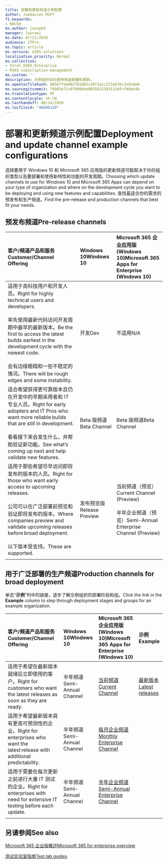 ```yaml
---
title: 部署和更新频道示例配置
author: JoeDavies-MSFT
f1.keywords:
- NOCSH
ms.author: josephd
manager: laurawi
ms.date: 07/21/2020
audience: ITPro
ms.topic: article
ms.service: o365-solutions
localization_priority: Normal
ms.collection:
- Strat_O365_Enterprise
- M365-subscription-management
ms.custom: ''
description: 示例组织如何使用频道部署和更新。
ms.openlocfilehash: 88567fedd92f01885c4971acc273a676c3e82de8
ms.sourcegitcommit: 79065e72c0799064e9055022393113dfcf40eb4b
ms.translationtype: MT
ms.contentlocale: zh-CN
ms.lasthandoff: 08/14/2020
ms.locfileid: "46686150"
---
```

# <a name="deployment-and-update-channel-example-configurations"></a><span data-ttu-id="9046c-103">部署和更新频道示例配置</span><span class="sxs-lookup"><span data-stu-id="9046c-103">Deployment and update channel example configurations</span></span>

<span data-ttu-id="9046c-104">选择要用于 Windows 10 和 Microsoft 365 应用版的更新频道可能取决于你的组织类型以及要部署和使用新特性和功能的开发周期。</span><span class="sxs-lookup"><span data-stu-id="9046c-104">Choosing which update channels to use for Windows 10 and Microsoft 365 Apps can depend on your type of organization and where on the development cycle you want to be deploying and using new features and capabilities.</span></span> <span data-ttu-id="9046c-105">查找最适合你的需求的预发布和生产频道。</span><span class="sxs-lookup"><span data-stu-id="9046c-105">Find the pre-release and production channels that best fit your needs.</span></span>

## <a name="pre-release-channels"></a><span data-ttu-id="9046c-106">预发布频道</span><span class="sxs-lookup"><span data-stu-id="9046c-106">Pre-release channels</span></span>

| <span data-ttu-id="9046c-107">客户/频道产品和服务</span><span class="sxs-lookup"><span data-stu-id="9046c-107">Customer/Channel Offering</span></span> | <span data-ttu-id="9046c-108">Windows 10</span><span class="sxs-lookup"><span data-stu-id="9046c-108">Windows 10</span></span> | <span data-ttu-id="9046c-109">Microsoft 365 企业应用版 (Windows 10)</span><span class="sxs-lookup"><span data-stu-id="9046c-109">Microsoft 365 Apps for Enterprise (Windows 10)</span></span> |
|:-------|:-------|:-----|
| <span data-ttu-id="9046c-110">适用于高科技用户和开发人员。</span><span class="sxs-lookup"><span data-stu-id="9046c-110">Right for highly technical users and developers.</span></span> <br><br> <span data-ttu-id="9046c-111">率先使用最新代码访问开发周期中最早的最新版本。</span><span class="sxs-lookup"><span data-stu-id="9046c-111">Be the first to access the latest builds earliest in the development cycle with the newest code.</span></span> <br><br> <span data-ttu-id="9046c-112">会有边缘粗糙和一些不稳定的情况。</span><span class="sxs-lookup"><span data-stu-id="9046c-112">There will be rough edges and some instability.</span></span> | <span data-ttu-id="9046c-113">开发</span><span class="sxs-lookup"><span data-stu-id="9046c-113">Dev</span></span> | <span data-ttu-id="9046c-114">不适用</span><span class="sxs-lookup"><span data-stu-id="9046c-114">N/A</span></span> |
| <span data-ttu-id="9046c-115">适合希望获得更可靠版本且仍在开发中的早期采用者和 IT 专业人员。</span><span class="sxs-lookup"><span data-stu-id="9046c-115">Right for early adopters and IT Pros who want more reliable builds that are still in development.</span></span> <br><br> <span data-ttu-id="9046c-116">看看接下来会发生什么，并帮助验证新功能。</span><span class="sxs-lookup"><span data-stu-id="9046c-116">See what’s coming up next and help validate new features.</span></span> | <span data-ttu-id="9046c-117">Beta 版频道</span><span class="sxs-lookup"><span data-stu-id="9046c-117">Beta Channel</span></span> | <span data-ttu-id="9046c-118">Beta 版频道</span><span class="sxs-lookup"><span data-stu-id="9046c-118">Beta Channel</span></span> |
| <span data-ttu-id="9046c-119">适用于那些希望尽早访问即将发布的版本的人员。</span><span class="sxs-lookup"><span data-stu-id="9046c-119">Right for those who want early access to upcoming releases.</span></span> <br><br> <span data-ttu-id="9046c-120">公司可以在广泛部署前预览和验证即将发布的版本。</span><span class="sxs-lookup"><span data-stu-id="9046c-120">Where companies preview and validate upcoming releases before broad deployment.</span></span> <br><br> <span data-ttu-id="9046c-121">以下版本受支持。</span><span class="sxs-lookup"><span data-stu-id="9046c-121">These are supported.</span></span> <br>  | <span data-ttu-id="9046c-122">发布预览版</span><span class="sxs-lookup"><span data-stu-id="9046c-122">Release Preview</span></span> | <span data-ttu-id="9046c-123">当前频道（预览）</span><span class="sxs-lookup"><span data-stu-id="9046c-123">Current Channel (Preview)</span></span> <br><br> <span data-ttu-id="9046c-124">半年企业频道（预览）</span><span class="sxs-lookup"><span data-stu-id="9046c-124">Semi-Annual Enterprise Channel (Preview)</span></span>|
||||

## <a name="production-channels-for-broad-deployment"></a><span data-ttu-id="9046c-125">用于广泛部署的生产频道</span><span class="sxs-lookup"><span data-stu-id="9046c-125">Production channels for broad deployment</span></span>

<span data-ttu-id="9046c-126">单击“**示例**”列中的链接，逐步了解示例组织的部署阶段和组。</span><span class="sxs-lookup"><span data-stu-id="9046c-126">Click the link in the **Example** column to step through deployment stages and groups for an example organization.</span></span>

| <span data-ttu-id="9046c-127">客户/频道产品和服务</span><span class="sxs-lookup"><span data-stu-id="9046c-127">Customer/Channel Offering</span></span> | <span data-ttu-id="9046c-128">Windows 10</span><span class="sxs-lookup"><span data-stu-id="9046c-128">Windows 10</span></span> | <span data-ttu-id="9046c-129">Microsoft 365 企业应用版 (Windows 10)</span><span class="sxs-lookup"><span data-stu-id="9046c-129">Microsoft 365 Apps for Enterprise (Windows 10)</span></span> | <span data-ttu-id="9046c-130">示例</span><span class="sxs-lookup"><span data-stu-id="9046c-130">Example</span></span> |
|:-------|:-------|:-----|:-------|
| <span data-ttu-id="9046c-131">适用于希望在最新版本就绪后立即使用的客户。</span><span class="sxs-lookup"><span data-stu-id="9046c-131">Right for customers who want the latest releases as soon as they are ready.</span></span> | <span data-ttu-id="9046c-132">半年频道</span><span class="sxs-lookup"><span data-stu-id="9046c-132">Semi-Annual Channel</span></span> | [<span data-ttu-id="9046c-133">当前频道</span><span class="sxs-lookup"><span data-stu-id="9046c-133">Current Channel</span></span>](https://docs.microsoft.com/deployoffice/overview-update-channels#current-channel-overview) | [<span data-ttu-id="9046c-134">最新版本</span><span class="sxs-lookup"><span data-stu-id="9046c-134">Latest releases</span></span>](deploy-update-channels-examples-rapid-deploy.md) |
| <span data-ttu-id="9046c-135">适用于希望最新版本具有更高可预测性的企业。</span><span class="sxs-lookup"><span data-stu-id="9046c-135">Right for enterprises who want the latest release with additional predictability.</span></span> | <span data-ttu-id="9046c-136">半年频道</span><span class="sxs-lookup"><span data-stu-id="9046c-136">Semi-Annual Channel</span></span> | [<span data-ttu-id="9046c-137">每月企业频道</span><span class="sxs-lookup"><span data-stu-id="9046c-137">Monthly Enterprise Channel</span></span>](https://docs.microsoft.com/deployoffice/overview-update-channels#monthly-enterprise-channel-overview) |  |
| <span data-ttu-id="9046c-138">适用于需要在每次更新之前进行大量 IT 测试的企业。</span><span class="sxs-lookup"><span data-stu-id="9046c-138">Right for enterprises with need for extensive IT testing before each update.</span></span> | <span data-ttu-id="9046c-139">半年频道</span><span class="sxs-lookup"><span data-stu-id="9046c-139">Semi-Annual Channel</span></span> | [<span data-ttu-id="9046c-140">半年企业频道</span><span class="sxs-lookup"><span data-stu-id="9046c-140">Semi-Annual Enterprise Channel</span></span>](https://docs.microsoft.com/deployoffice/overview-update-channels#semi-annual-enterprise-channel-overview) |  |
|||||


## <a name="see-also"></a><span data-ttu-id="9046c-141">另请参阅</span><span class="sxs-lookup"><span data-stu-id="9046c-141">See also</span></span>

[<span data-ttu-id="9046c-142">Microsoft 365 企业版概述</span><span class="sxs-lookup"><span data-stu-id="9046c-142">Microsoft 365 for enterprise overview</span></span>](microsoft-365-overview.md)

[<span data-ttu-id="9046c-143">测试实验室指南</span><span class="sxs-lookup"><span data-stu-id="9046c-143">Test lab guides</span></span>](m365-enterprise-test-lab-guides.md)
